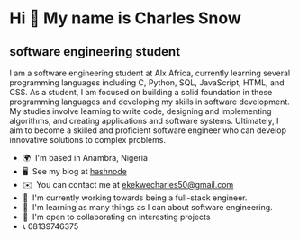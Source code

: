 Hi 👋 My name is Charles Snow
================================

software engineering student
----------------------------

I am a software engineering student at Alx Africa, currently learning several programming languages including C, Python, SQL, JavaScript, HTML, and CSS. As a student, I am focused on building a solid foundation in these programming languages and developing my skills in software development. My studies involve learning to write code, designing and implementing algorithms, and creating applications and software systems. Ultimately, I aim to become a skilled and proficient software engineer who can develop innovative solutions to complex problems.

* 🌍  I'm based in Anambra, Nigeria
* 🖥️  See my blog at [hashnode](https://snowcodes.hashnode.dev/) 
* ✉️  You can contact me at [ekekwecharles50@gmail.com](mailto:ekekwecharles50@gmail.com)
* 🚀  I'm currently working towards being a full-stack engineer.
* 🧠  I'm learning as many things as I can about software engineering.
* 🤝  I'm open to collaborating on interesting projects
* 📞  08139746375
